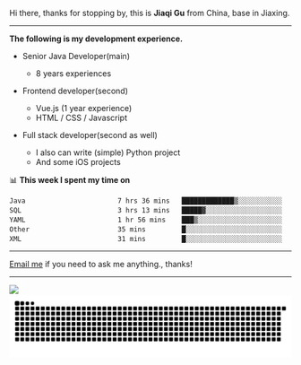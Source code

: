Hi there, thanks for stopping by, this is **Jiaqi Gu** from China, base in Jiaxing.

---

**The following is my development experience.**

- Senior Java Developer(main)
  - 8 years experiences

- Frontend developer(second)
  - Vue.js (1 year experience)
  - HTML / CSS / Javascript
  
- Full stack developer(second as well)
  - I also can write (simple) Python project
  - And some iOS projects

📊 **This week I spent my time on**
<!--START_SECTION:waka-->

```txt
Java                       7 hrs 36 mins   █████████████▒░░░░░░░░░░░   52.80 %
SQL                        3 hrs 13 mins   █████▓░░░░░░░░░░░░░░░░░░░   22.39 %
YAML                       1 hr 56 mins    ███▒░░░░░░░░░░░░░░░░░░░░░   13.54 %
Other                      35 mins         █░░░░░░░░░░░░░░░░░░░░░░░░   04.10 %
XML                        31 mins         █░░░░░░░░░░░░░░░░░░░░░░░░   03.63 %
```

<!--END_SECTION:waka-->

---

[Email me](mailto:htk2klwgr@mozmail.com?subject=Hiring_from_GitHub) if you need to ask me anything., thanks!

---

![]( https://visitor-badge.glitch.me/badge?page_id=githubgujiaqi)
![]( https://github.com/droid-Q/droid-Q/raw/output/github-contribution-grid-snake.svg#gh-dark-mode-only)
